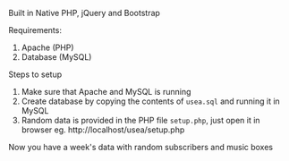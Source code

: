 Built in Native PHP, jQuery and Bootstrap

Requirements:
1. Apache (PHP)
2. Database (MySQL)

Steps to setup
1. Make sure that Apache and MySQL is running
2. Create database by copying the contents of `usea.sql` and running it in MySQL
3. Random data is provided in the PHP file `setup.php`, just open it in browser eg. http://localhost/usea/setup.php

Now you have a week's data with random subscribers and music boxes
